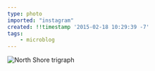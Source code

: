 ```yaml
---
type: photo
imported: "instagram"
created: !!timestamp '2015-02-18 10:29:39 -7'
tags:
    - microblog
---
```

![North Shore trigraph](/media/images/photos/2015/02/c0c0ad9a64fc268842fadb9c3c8ebeab.jpg)

